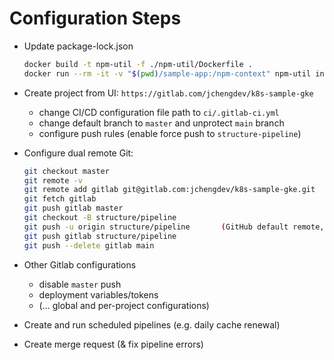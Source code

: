 # Configuration Steps

- Update package-lock.json

  ```bash
  docker build -t npm-util -f ./npm-util/Dockerfile .
  docker run --rm -it -v "$(pwd)/sample-app:/npm-context" npm-util install --package-lock-only
  ```

- Create project from UI: `https://gitlab.com/jchengdev/k8s-sample-gke`
  - change CI/CD configuration file path to `ci/.gitlab-ci.yml`
  - change default branch to `master` and unprotect `main` branch
  - configure push rules (enable force push to `structure-pipeline`)
- Configure dual remote Git:

  ```bash
  git checkout master
  git remote -v
  git remote add gitlab git@gitlab.com:jchengdev/k8s-sample-gke.git
  git fetch gitlab
  git push gitlab master
  git checkout -B structure/pipeline
  git push -u origin structure/pipeline       (GitHub default remote, no CI/CD)
  git push gitlab structure/pipeline
  git push --delete gitlab main
  ```

- Other Gitlab configurations
  - disable `master` push
  - deployment variables/tokens
  - (... global and per-project configurations)
- Create and run scheduled pipelines (e.g. daily cache renewal)
- Create merge request (& fix pipeline errors)
